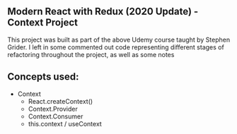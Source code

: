 ## Modern React with Redux (2020 Update) - Context Project
This project was built as part of the above Udemy course taught by Stephen Grider. I left in some commented out code representing different stages of refactoring throughout the project, as well as some notes

## Concepts used:

- Context
    - React.createContext()
    - Context.Provider
    - Context.Consumer
    - this.context / useContext